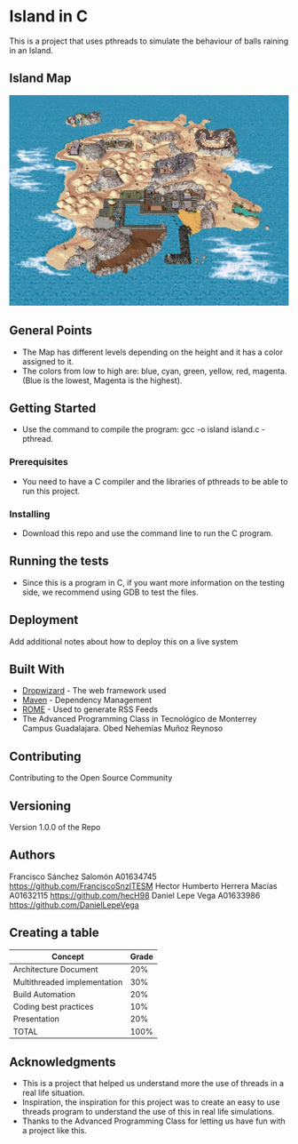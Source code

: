# Island in C

This is a project that uses pthreads to simulate the behaviour of balls raining in an Island.

## Island Map 

![Landscape](island.png)

## General Points

- The Map has different levels depending on the height and it has a color assigned to it.
- The colors from low to high are: blue, cyan, green, yellow, red, magenta. (Blue is the lowest, Magenta is the highest).

## Getting Started

- Use the command to compile the program: gcc -o island island.c -pthread.

### Prerequisites

- You need to have a C compiler and the libraries of pthreads to be able to run this project.

### Installing

- Download this repo and use the command line to run the C program.

## Running the tests

- Since this is a program in C, if you want more information on the testing side, we recommend using GDB to test the files.

## Deployment

Add additional notes about how to deploy this on a live system

## Built With

* [Dropwizard](http://www.dropwizard.io/1.0.2/docs/) - The web framework used
* [Maven](https://maven.apache.org/) - Dependency Management
* [ROME](https://rometools.github.io/rome/) - Used to generate RSS Feeds
* The Advanced Programming Class in Tecnológico de Monterrey Campus Guadalajara. Obed Nehemías Muñoz Reynoso

## Contributing

Contributing to the Open Source Community

## Versioning

Version 1.0.0 of the Repo

## Authors

Francisco Sánchez Salomón A01634745 https://github.com/FranciscoSnzITESM 
Hector Humberto Herrera Macías A01632115 https://github.com/hecH98
Daniel Lepe Vega A01633986 https://github.com/DanielLepeVega

## Creating a table

| Concept                      | Grade |
|------------------------------|-------|
| Architecture Document        | 20%   |
| Multithreaded implementation | 30%   |
| Build Automation             | 20%   |
| Coding best practices        | 10%   |
| Presentation                 | 20%   |
| TOTAL                        | 100%  |

## Acknowledgments

* This is a project that helped us understand more the use of threads in a real life situation.
* Inspiration, the inspiration for this project was to create an easy to use threads program to understand the use of this in real life simulations.
* Thanks to the Advanced Programming Class for letting us have fun with a project like this.